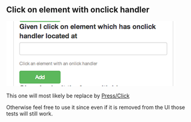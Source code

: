 ## Click on element with onclick handler

![oc](images/onclick.png)

This one will most likely be replace by [Press/Click](press_click.html)

Otherwise feel free to use it since even if it is removed from the UI those tests will still work.

